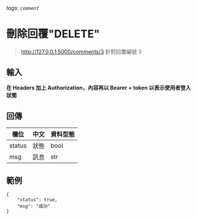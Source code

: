 ###### tags: `comment`


# 刪除回覆"DELETE"

> http://127.0.0.1:5000/comments/3
針對回覆編號 3

## 輸入

**在 Headers 加上 Authorization，內容再以 Bearer + token 以表示使用者登入狀態**


## 回傳
| 欄位   | 中文 | 資料型態 |
| ------ | ---- | -------- |
| status | 狀態 | bool     |
| msg    | 訊息 | str      |


## 範例


```json=
{
    "status": true,
    "msg": "成功"
}
```
